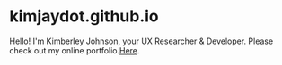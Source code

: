 # kimjaydot.github.io

Hello! I'm Kimberley Johnson, your UX Researcher & Developer. Please check out my online portfolio.[Here](http://www.kimjaydot.com).
